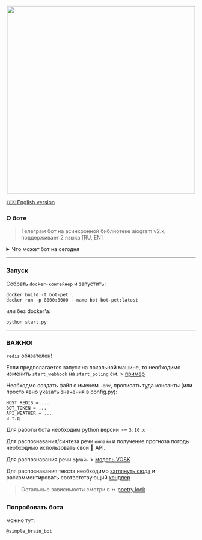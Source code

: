 <p align="center">
  <img alt="" src="https://i.ibb.co/FX1jp6H/preview-logo.webp" width="500px">
</p>

[:us: English version](README_en.md)
### О боте

>Телеграм бот на асинхронной библиотеке aiogram v2.x, поддерживает 2 языка [RU, EN]


<details>
 <summary>Что может бот на сегодня</summary>
<ul>
  <li>Оповестить о погоде :heavy_check_mark:</li>
  <li>Напомнить о делах :heavy_check_mark:</li>
  <li>Сохранять пароли :heavy_check_mark:</li>
  <li>Узнать какие дни "удачные" для стрижки :heavy_check_mark:</li>
  <li>Получить гороскоп :heavy_check_mark:</li>
  <li>Распознать текст на фото ️:warning:</li>
</ul>
</details>

***

### Запуск
Собрать `docker-контейнер` и запустить:
```
docker build -t bot-pet .
docker run -p 8000:8000 --name bot bot-pet:latest 
```
или без docker'a:
```
python start.py
```

***

### ВАЖНО!
`redis` обязателен!

Если предполагается запуск на локальной машине, то необходимо изменить `start_webhook` на `start_poling` см. > [пример](https://github.com/bbt-t/call-support/blob/master/start.py)

Необходмо создать файл с именем `.env`, прописать туда консанты (или просто явно указать значения в config.py):
```
HOST_REDIS = ...
BOT_TOKEN = ...
API_WEATHER = ...
и т.д
``` 
Для работы бота необходим python версии >= `3.10.x`

Для распознавания/синтеза речи `онлайн` и получение прогноза погоды необходимо использовать свои :key: API.

Для  распознавания речи `офлайн` > [модель VOSK](https://alphacephei.com/vosk/models)

Для распознавания текста необходимо  [заглянуть сюда](https://github.com/bbt-t/what_is_there) и раскомментировать соответствующий [хендлер](https://github.com/bbt-t/bot-pet/blob/master/handlers/__init__.py)

>Остальные зависимости смотри в :fast_forward: [poetry.lock](https://github.com/bbt-t/bot-pet-project/blob/master/poetry.lock)


### Попробовать бота

можно тут:

```
@simple_brain_bot
```
